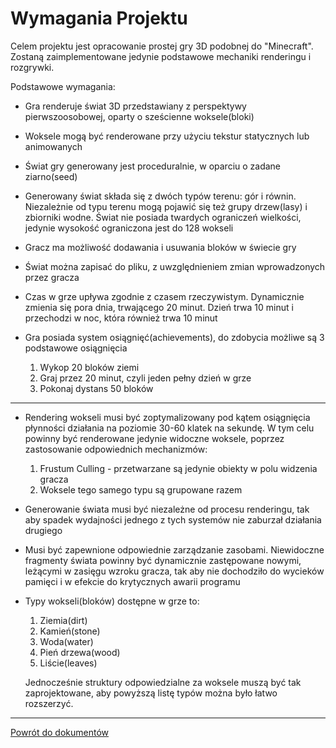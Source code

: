 # Wymagania Projektu
Celem projektu jest opracowanie prostej gry 3D podobnej do "Minecraft". Zostaną zaimplementowane jedynie
podstawowe mechaniki renderingu i rozgrywki.

Podstawowe wymagania:

* Gra renderuje świat 3D przedstawiany z perspektywy pierwszoosobowej, oparty o sześcienne woksele(bloki)
* Woksele mogą być renderowane przy użyciu tekstur statycznych lub animowanych
* Świat gry generowany jest proceduralnie, w oparciu o zadane ziarno(seed)
* Generowany świat składa się z dwóch typów terenu: gór i równin. Niezależnie od typu terenu mogą pojawić się też grupy
drzew(lasy) i zbiorniki wodne. Świat nie posiada twardych ograniczeń wielkości, jedynie wysokość ograniczona jest do 128
wokseli
* Gracz ma możliwość dodawania i usuwania bloków w świecie gry
* Świat można zapisać do pliku, z uwzględnieniem zmian wprowadzonych przez gracza
* Czas w grze upływa zgodnie z czasem rzeczywistym. Dynamicznie zmienia się pora dnia, trwającego 20 minut.
Dzień trwa 10 minut i przechodzi w noc, która również trwa 10 minut
* Gra posiada system osiągnięć(achievements), do zdobycia możliwe są 3 podstawowe osiągnięcia

    1. Wykop 20 bloków ziemi
    2. Graj przez 20 minut, czyli jeden pełny dzień w grze
    3. Pokonaj dystans 50 bloków

***

* Rendering wokseli musi być zoptymalizowany pod kątem osiągnięcia płynności działania na poziomie 30-60 klatek na sekundę.
W tym celu powinny być renderowane jedynie widoczne woksele, poprzez zastosowanie odpowiednich mechanizmów:

    1. Frustum Culling - przetwarzane są jedynie obiekty w polu widzenia gracza
    2. Woksele tego samego typu są grupowane razem

* Generowanie świata musi być niezależne od procesu renderingu, tak aby spadek wydajności jednego z tych systemów
nie zaburzał działania drugiego
* Musi być zapewnione odpowiednie zarządzanie zasobami. Niewidoczne fragmenty świata powinny być dynamicznie zastępowane
nowymi, leżącymi w zasięgu wzroku gracza, tak aby nie dochodziło do wycieków pamięci i w efekcie do krytycznych awarii programu
* Typy wokseli(bloków) dostępne w grze to:

    1. Ziemia(dirt)
    2. Kamień(stone)
    3. Woda(water)
    4. Pień drzewa(wood)
    5. Liście(leaves)

    Jednocześnie struktury odpowiedzialne za woksele muszą być tak zaprojektowane, aby powyższą listę typów można
    było łatwo rozszerzyć.

***
[Powrót do dokumentów](Main.md)
